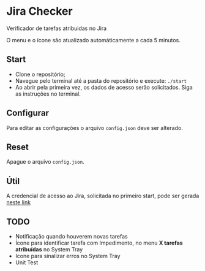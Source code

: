 # Jira Checker

Verificador de tarefas atribuidas no Jira

O menu e o ícone são atualizado automáticamente a cada 5 minutos.

## Start

- Clone o repositório;
- Navegue pelo terminal até a pasta do repositório e execute: `./start`
- Ao abrir pela primeira vez, os dados de acesso serão solicitados. Siga as instruções no terminal.

## Configurar

Para editar as configurações o arquivo `config.json` deve ser alterado.

## Reset

Apague o arquivo `config.json`.

## Útil

A credencial de acesso ao Jira, solicitada no primeiro start, pode ser gerada [neste link](https://id.atlassian.com/manage/api-tokens)

## TODO

- Notificação quando houverem novas tarefas
- Ícone para identificar tarefa com Impedimento, no menu **X tarefas atribuídas** no System Tray
- Icone para sinalizar erros no System Tray
- Unit Test
